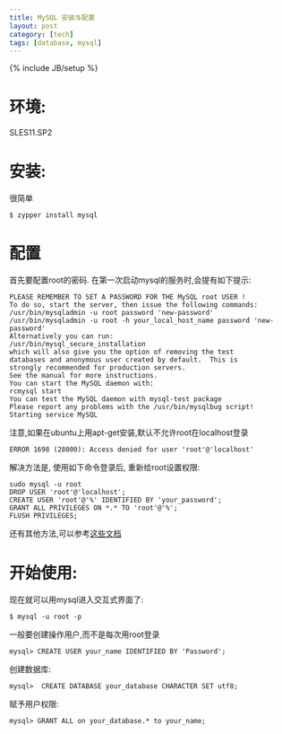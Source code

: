```yaml
---
title: MySQL 安装与配置
layout: post
category: [tech]
tags: [database, mysql]
---
```

{% include JB/setup %}
# 环境:
SLES11.SP2

# 安装:
很简单

    $ zypper install mysql

# 配置
首先要配置root的密码. 在第一次启动mysql的服务时,会提有如下提示:

    PLEASE REMEMBER TO SET A PASSWORD FOR THE MySQL root USER !
    To do so, start the server, then issue the following commands:
    /usr/bin/mysqladmin -u root password 'new-password'
    /usr/bin/mysqladmin -u root -h your_local_host_name password 'new-password'
    Alternatively you can run:
    /usr/bin/mysql_secure_installation
    which will also give you the option of removing the test
    databases and anonymous user created by default.  This is
    strongly recommended for production servers.
    See the manual for more instructions.
    You can start the MySQL daemon with:
    rcmysql start
    You can test the MySQL daemon with mysql-test package
    Please report any problems with the /usr/bin/mysqlbug script!
    Starting service MySQL                                      

注意,如果在ubuntu上用apt-get安装,默认不允许root在localhost登录

    ERROR 1698 (28000): Access denied for user 'root'@'localhost'

解决方法是, 使用如下命令登录后, 重新给root设置权限:

    sudo mysql -u root
    DROP USER 'root'@'localhost';
    CREATE USER 'root'@'%' IDENTIFIED BY 'your_password';
    GRANT ALL PRIVILEGES ON *.* TO 'root'@'%';
    FLUSH PRIVILEGES;

还有其他方法,可以参考[这些文档](https://askubuntu.com/questions/766334/cant-login-as-mysql-user-root-from-normal-user-account-in-ubuntu-16-04)
    
# 开始使用:
现在就可以用mysql进入交互式界面了:

    $ mysql -u root -p

一般要创建操作用户,而不是每次用root登录

    mysql> CREATE USER your_name IDENTIFIED BY 'Password';

创建数据库:

    mysql>  CREATE DATABASE your_database CHARACTER SET utf8;

赋予用户权限:

    mysql> GRANT ALL on your_database.* to your_name;


